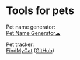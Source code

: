 
# Tools for pets

Pet name generator:  
[Pet Name Generator☁](https://commentpicker.com/pet-name-generator.php)

Pet tracker:  
[FindMyCat](https://www.findmycat.io/) ([GitHub](https://github.com/FindMyCat/))
